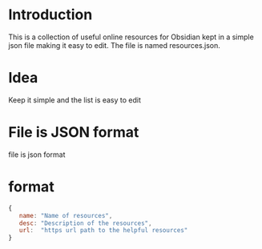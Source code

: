 # Introduction
This is a collection of useful online resources for Obsidian kept in a simple json file making it easy to edit. The file is named resources.json. 

# Idea
Keep it simple and the list is easy to edit

# File is JSON format
file is json format

# format
```js
{
   name: "Name of resources",
   desc: "Description of the resources",
   url:  "https url path to the helpful resources"
}
```
